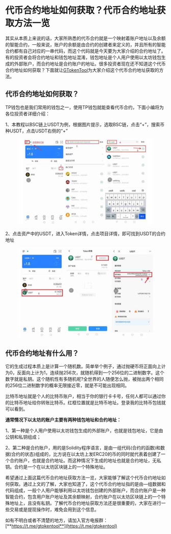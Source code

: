 # 代币合约地址如何获取？代币合约地址获取方法一览

其实从本质上来说的话，大家所熟悉的代币合约就是一个映射着账户地址以及余额的智能合约，一般来说，账户的余额是由合约的创建者来定义的，并且所有的智能合约都有自己对应的一串代码，而这个代码就是今天要为大家介绍的合约地址了。有的投资者会将合约地址和钱包地址混淆，钱包地址是个人用户使用以太坊钱包生成的外部账户，而合约地址是合约账户的地址。很多投资者现在还不知道这个代币合约地址如何获取？下面就让[GTokenTool](https://docs.gtokentool.com)为大家介绍这个代币合约地址获取的方法。

## 代币合约地址如何获取？

TP钱包也是我们常用的钱包之一，使用TP钱包就能查看代币合约，下面小编将为各位投资者详细介绍：

1、本教程以BSC链上USDT为例，根据图片提示，选取BSC链，点击“+”，搜索币种USDT，点击USDT右侧的“+”

<figure><img src="../.gitbook/assets/1224.png" alt=""><figcaption></figcaption></figure>

2、点击资产中的USDT，进入Token详情，点击项目详情，即可找到USDT的合约地址

<figure><img src="../.gitbook/assets/1224 (1).png" alt=""><figcaption></figcaption></figure>

## 代币合约地址有什么用？

它的生成过程本质上是计算一个随机数。简单举个例子，通过抛硬币将正面向上计为0，反面向上计为1，连续抛256次，就随机得到一个256位的二进制数字。这个数字就是私钥。这个随机性有多随机呢?全世界的人随便怎么抛，被抛出两个相同的256位二进制数字的概率无限接近零，就是不可能出现相同。

比特币地址就是个人的比特币账户，相当于你的银行卡卡号，任何人都可以通过你的比特币地址给你转账比特币。红框位置就是比特币地址。登录我的比特币包钱就可以看到。

**通常情况下以太坊的账户主要有两种钱包地址和合约地址：**

1、第一种是个人用户使用以太坊钱包生成的外部账户，也就是钱包地址，它是由公钥和私钥组成；

2、第二种是合约账户，用的是Solidity程序语言，是由一组代码(合约的函数)和数据(合约的状态)组成的，比方说在以太坊上发ERC20的币的同时就代表着创建了一个合约账户，也就是合约地址。而这种情况下生成的地址也就是合约地址，无私钥。合约是一个在以太坊区块链上的一个特殊地址。

希望通过上面这篇代币合约地址获取方法一览，大家能够了解这个代币合约地址如何获取。通过上文的了解，大家也知道了，这个代币合约地址指的是由—组数据和代码组成，一般个人用户能够利用以太坊钱包创建的外部账户，而合约账户是一种智能合约，包含用户账户地址及其余额映射，合约账户在以太坊区块链上的一个特殊地址上，且没有私钥。了解代币合约地址获取方法还是很重要的，大家在进行一些交易或是提现操作时，难免会用到这个信息。

如有不明白或者不清楚的地方，请加入官方电报群：[**https://t.me/gtokentool**](https://t.me/gtokentool)
